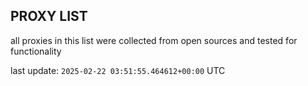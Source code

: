 ## PROXY LIST

all proxies in this list were collected from open sources and tested for functionality

last update: `2025-02-22 03:51:55.464612+00:00` UTC
